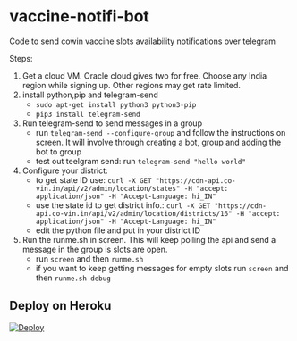 # vaccine-notifi-bot

Code to send cowin vaccine slots availability notifications over telegram

Steps:

1. Get a cloud VM. Oracle cloud gives two for free. Choose any India region while signing up. Other regions may get rate limited.
2. install python,pip and telegram-send
   - `sudo apt-get install python3 python3-pip`
   - `pip3 install telegram-send`
3. Run telegram-send to send messages in a group
   - run `telegram-send --configure-group` and follow the instructions on screen. It will involve through creating a bot, group and adding the bot to group
   - test out teelgram send: run `telegram-send "hello world"`
4. Configure your district:
   - to get state ID use:
     `curl -X GET "https://cdn-api.co-vin.in/api/v2/admin/location/states" -H "accept: application/json" -H "Accept-Language: hi_IN"`
   - use the state id to get district info.:
     `curl -X GET "https://cdn-api.co-vin.in/api/v2/admin/location/districts/16" -H "accept: application/json" -H "Accept-Language: hi_IN"`
   - edit the python file and put in your district ID
5. Run the runme.sh in screen. This will keep polling the api and send a message in the group is slots are open.
   - run `screen` and then `runme.sh`
   - if you want to keep getting messages for empty slots run `screen` and then `runme.sh debug`

## Deploy on Heroku

[![Deploy](https://www.herokucdn.com/deploy/button.svg)](https://heroku.com/deploy)

